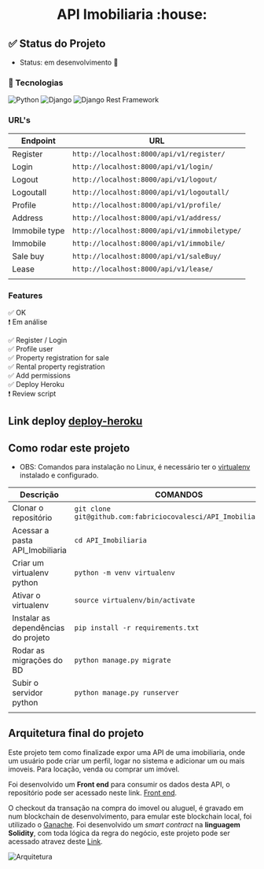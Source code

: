 <h1 align="center"> 
   API Imobiliaria :house:
</h1>

## :white_check_mark: Status do Projeto
- Status: em desenvolvimento :construction:

 ### :link: Tecnologias

![Python](https://img.shields.io/badge/Python-v3.9.0-blue) 
![Django](https://img.shields.io/badge/Django-v3.1.2-blue) 
![Django Rest Framework](https://img.shields.io/badge/DjangoRestFramework-v3.12.1-blue)



### URL's


|    Endpoint     |                    URL                          |  
|-----------------|-------------------------------------------------|
|  Register       |  `http://localhost:8000/api/v1/register/`       |   
|  Login          |  `http://localhost:8000/api/v1/login/`          |   
|  Logout         |  `http://localhost:8000/api/v1/logout/`         |   
|  Logoutall      |  `http://localhost:8000/api/v1/logoutall/`      |   
|  Profile        |  `http://localhost:8000/api/v1/profile/`        |  
|  Address        |  `http://localhost:8000/api/v1/address/`        |   
|  Immobile type  |  `http://localhost:8000/api/v1/immobiletype/`   |
|  Immobile       |  `http://localhost:8000/api/v1/immobile/`       | 
|  Sale buy       |  `http://localhost:8000/api/v1/saleBuy/`        |
|  Lease          |  `http://localhost:8000/api/v1/lease/`          |
|                 |                                                 |



### Features

:white_check_mark: OK <br>
:heavy_exclamation_mark: Em análise <br>

:white_check_mark: Register / Login  <br>
:white_check_mark: Profile user  <br>
:white_check_mark: Property registration for sale  <br>
:white_check_mark: Rental property registration  <br>
:white_check_mark: Add permissions  <br>
:white_check_mark: Deploy Heroku  <br>
:heavy_exclamation_mark: Review script  <br>



## Link deploy [deploy-heroku](https://apimobiliaria.herokuapp.com/)


## Como rodar este projeto

- OBS: Comandos para instalação no Linux, é necessário ter o [virtualenv](https://docs.python.org/3/tutorial/venv.html) instalado e configurado.

|           Descrição                  |                          COMANDOS                                      |  
|--------------------------------------|------------------------------------------------------------------------|
|  Clonar o repositório                |  `git clone git@github.com:fabriciocovalesci/API_Imobiliaria.git`      |   
|  Acessar a pasta API_Imobiliaria     |  `cd API_Imobiliaria`                                                  |   
|  Criar um virtualenv python          |  `python -m venv virtualenv`                                           |   
|  Ativar o virtualenv                 |  `source virtualenv/bin/activate`                                      |   
|  Instalar as dependências do projeto |  `pip install -r requirements.txt`                                     |  
|  Rodar as migrações do BD            |  `python manage.py migrate`                                            |   
|  Subir o servidor python             |  `python manage.py runserver`                                          |
|                                      |                                                                        | 


## Arquitetura final do projeto

Este projeto tem como finalizade expor uma API de uma imobiliaria, onde um usuário pode criar um perfil,
logar no sistema e adicionar um ou mais imoveis. Para locação, venda ou comprar um imóvel.

Foi desenvolvido um **Front end** para consumir os dados desta API, o repositório pode ser acessado neste link. [Front end](https://github.com/fabriciocovalesci/Imobiliaria-frontend-Svelte).

O checkout da transação na compra do imovel ou aluguel, é gravado em num blockchain de desenvolvimento, para emular este blockchain local, foi utilizado o [Ganache](https://www.trufflesuite.com/ganache). Foi desenvolvido um *smart contract* na **linguagem Solidity**, com toda lógica da regra do negócio, este projeto pode ser acessado atravez deste [Link](https://github.com/fabriciocovalesci/Smart_Contract_Imobiliaria).


![Arquitetura](https://user-images.githubusercontent.com/40548641/101282526-829e8580-37b4-11eb-8535-00bd85214344.png)

